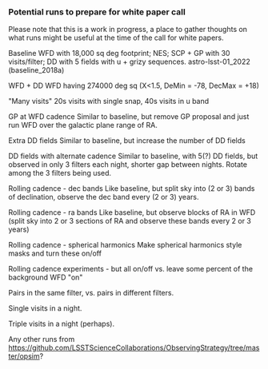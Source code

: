 ### Potential runs to prepare for white paper call ###

Please note that this is a work in progress, a place to gather thoughts on what runs might be useful at the time of the call for white papers.

Baseline
  WFD with 18,000 sq deg footprint; NES; SCP + GP with 30 visits/filter; DD with 5 fields with u + grizy sequences.
  astro-lsst-01_2022 (baseline_2018a)

WFD + DD
  WFD having 274000 deg sq (X<1.5, DeMin = -78, DecMax = +18) 
  
"Many visits"
  20s visits with single snap, 40s visits in u band
 
GP at WFD cadence
  Similar to baseline, but remove GP proposal and just run WFD over the galactic plane range of RA.
  
Extra DD fields
  Similar to baseline, but increase the number of DD fields
  
DD fields with alternate cadence
  Similar to baseline, with 5(?) DD fields, but observed in only 3 filters each night, shorter gap between nights. 
  Rotate among the 3 filters being used.
  
Rolling cadence - dec bands
  Like baseline, but split sky into (2 or 3) bands of declination, observe the dec band every (2 or 3) years.
  
Rolling cadence - ra bands
  Like baseline, but observe blocks of RA in WFD 
  (split sky into 2 or 3 sections of RA and observe these bands every 2 or 3 years)
  
Rolling cadence - spherical harmonics
  Make spherical harmonics style masks and turn these on/off
  
Rolling cadence experiments - but all on/off vs. leave some percent of the background WFD "on"

Pairs in the same filter, vs. pairs in different filters. 

Single visits in a night.

Triple visits in a night (perhaps). 


Any other runs from https://github.com/LSSTScienceCollaborations/ObservingStrategy/tree/master/opsim?
